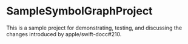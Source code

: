 # SampleSymbolGraphProject
This is a sample project for demonstrating, testing, and discussing the changes introduced by apple/swift-docc#210.
